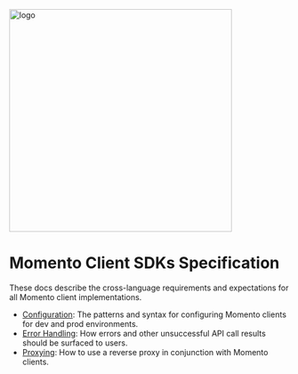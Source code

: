 <img src="https://docs.momentohq.com/img/logo.svg" alt="logo" width="400"/>

# Momento Client SDKs Specification

These docs describe the cross-language requirements and expectations for all Momento client implementations.

* [Configuration](./configuration.md): The patterns and syntax for configuring Momento clients for dev and prod environments.
* [Error Handling](./error-handling.md): How errors and other unsuccessful API call results should be surfaced to users.
* [Proxying](./proxying.md): How to use a reverse proxy in conjunction with Momento clients.
